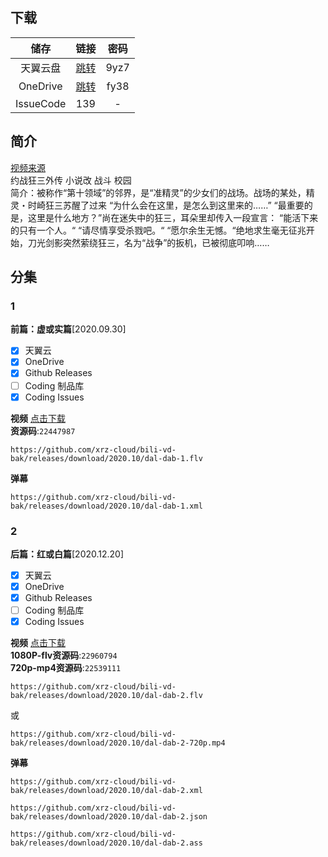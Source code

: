 ## 下载

 储存 | 链接 | 密码
 :---: | :---: | :---: 
 天翼云盘 | [跳转](https://cloud.189.cn/t/vM32QfVJFjim) | 9yz7
 OneDrive | [跳转](https://xrzcloud-my.sharepoint.com/:f:/g/personal/xrz_xrzyun_ml/Ej0BRgyoyTtOrbPi4OkJXusB70kksbHxQyUU0KigHK4gvw?e=xi93m2) | fy38 
 IssueCode | 139 | -

## 简介
[视频来源](https://www.bilibili.com/bangumi/media/md28229874/)  
约战狂三外传 小说改 战斗 校园  
简介：被称作“第⼗领域”的邻界，是“准精灵”的少⼥们的战场。战场的某处，精灵・时崎狂三苏醒了过来 “为什么会在这⾥，是怎么到这⾥来的……” “最重要的是，这⾥是什么地⽅？”尚在迷失中的狂三，⽿朵⾥却传⼊⼀段宣⾔： “能活下来的只有⼀个⼈。“ “请尽情享受杀戮吧。“ “愿尔余⽣⽆憾。“绝地求⽣毫⽆征兆开始，⼑光剑影突然萦绕狂三，名为“战争”的扳机，已被彻底叩响……  
## 分集
### 1
**前篇：虚或实篇**[2020.09.30]
- [x] 天翼云
- [x] OneDrive
- [x] Github Releases
- [ ] Coding 制品库
- [x] Coding Issues

**视频**   [点击下载](https://github.com/xrz-cloud/bili-vd-bak/releases/download/2020.10/dal-dab-1.flv)  
**资源码**:`22447987`  
```
https://github.com/xrz-cloud/bili-vd-bak/releases/download/2020.10/dal-dab-1.flv
```
**弹幕**
```
https://github.com/xrz-cloud/bili-vd-bak/releases/download/2020.10/dal-dab-1.xml
```
### 2
**后篇：红或白篇**[2020.12.20]
- [x] 天翼云
- [x] OneDrive
- [x] Github Releases
- [ ] Coding 制品库
- [x] Coding Issues

**视频**   [点击下载](https://github.com/xrz-cloud/bili-vd-bak/releases/download/2020.10/dal-dab-2.flv)  
**1080P-flv资源码**:`22960794`  
**720p-mp4资源码**:`22539111`  
```
https://github.com/xrz-cloud/bili-vd-bak/releases/download/2020.10/dal-dab-2.flv
```
或
```
https://github.com/xrz-cloud/bili-vd-bak/releases/download/2020.10/dal-dab-2-720p.mp4
```
**弹幕**
```
https://github.com/xrz-cloud/bili-vd-bak/releases/download/2020.10/dal-dab-2.xml
```
```
https://github.com/xrz-cloud/bili-vd-bak/releases/download/2020.10/dal-dab-2.json
```
```
https://github.com/xrz-cloud/bili-vd-bak/releases/download/2020.10/dal-dab-2.ass
```